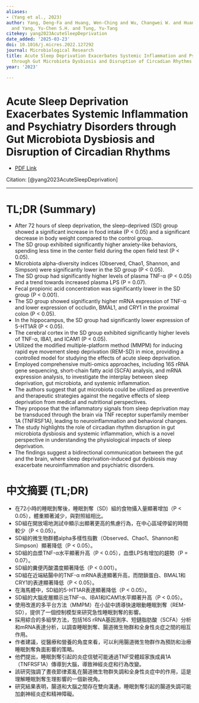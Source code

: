 ```yaml
---
aliases:
- (Yang et al., 2023)
author: Yang, Deng-Fa and Huang, Wen-Ching and Wu, Changwei W. and Huang, Ching-Ying
  and Yang, Yu-Chen S.H. and Tung, Yu-Tang
citekey: yang2023AcuteSleepDeprivation
date_added: '2025-03-23'
doi: 10.1016/j.micres.2022.127292
journal: Microbiological Research
title: Acute Sleep Deprivation Exacerbates Systemic Inflammation and Psychiatry Disorders
  through Gut Microbiota Dysbiosis and Disruption of Circadian Rhythms
year: '2023'

---
```

# Acute Sleep Deprivation Exacerbates Systemic Inflammation and Psychiatry Disorders through Gut Microbiota Dysbiosis and Disruption of Circadian Rhythms
- [PDF Link](zotero://open-pdf/library/items/XF5AFXPP)

Citation: [@yang2023AcuteSleepDeprivation]

***
# TL;DR (Summary)
- After 72 hours of sleep deprivation, the sleep-deprived (SD) group showed a significant increase in food intake (P < 0.05) and a significant decrease in body weight compared to the control group.
- The SD group exhibited significantly higher anxiety-like behaviors, spending less time in the center field during the open field test (P < 0.05).
- Microbiota alpha-diversity indices (Observed, Chao1, Shannon, and Simpson) were significantly lower in the SD group (P < 0.05).
- The SD group had significantly higher levels of plasma TNF-α (P < 0.05) and a trend towards increased plasma LPS (P = 0.07).
- Fecal propionic acid concentration was significantly lower in the SD group (P < 0.001).
- The SD group showed significantly higher mRNA expression of TNF-α and lower expression of occludin, BMAL1, and CRY1 in the proximal colon (P < 0.05).
- In the hippocampus, the SD group had significantly lower expression of 5-HT1AR (P < 0.05).
- The cerebral cortex in the SD group exhibited significantly higher levels of TNF-α, IBA1, and ICAM1 (P < 0.05).
- Utilized the modified multiple-platform method (MMPM) for inducing rapid eye movement sleep deprivation (REM-SD) in mice, providing a controlled model for studying the effects of acute sleep deprivation.
- Employed comprehensive multi-omics approaches, including 16S rRNA gene sequencing, short-chain fatty acid (SCFA) analysis, and mRNA expression analysis, to investigate the interplay between sleep deprivation, gut microbiota, and systemic inflammation.
- The authors suggest that gut microbiota could be utilized as preventive and therapeutic strategies against the negative effects of sleep deprivation from medical and nutritional perspectives.
- They propose that the inflammatory signals from sleep deprivation may be transduced through the brain via TNF receptor superfamily member 1A (TNFRSF1A), leading to neuroinflammation and behavioral changes.
- The study highlights the role of circadian rhythm disruption in gut microbiota dysbiosis and systemic inflammation, which is a novel perspective in understanding the physiological impacts of sleep deprivation.
- The findings suggest a bidirectional communication between the gut and the brain, where sleep deprivation-induced gut dysbiosis may exacerbate neuroinflammation and psychiatric disorders.

# 中文摘要 (TL;DR)
- 在72小時的睡眠剝奪後，睡眠剝奪（SD）組的食物攝入量顯著增加（P < 0.05），體重顯著減少，與對照組相比。
- SD組在開放場地測試中顯示出顯著更高的焦慮行為，在中心區域停留的時間較少（P < 0.05）。
- SD組的微生物群體alpha多樣性指數（Observed、Chao1、Shannon和Simpson）顯著降低（P < 0.05）。
- SD組的血漿TNF-α水平顯著升高（P < 0.05），血漿LPS有增加的趨勢（P = 0.07）。
- SD組的糞便丙酸濃度顯著降低（P < 0.001）。
- SD組在近端結腸中的TNF-α mRNA表達顯著升高，而閉鎖蛋白、BMAL1和CRY1的表達顯著降低（P < 0.05）。
- 在海馬體中，SD組的5-HT1AR表達顯著降低（P < 0.05）。
- SD組的大腦皮層顯示出TNF-α、IBA1和ICAM1水平顯著升高（P < 0.05）。
- 使用改進的多平台方法（MMPM）在小鼠中誘導快速眼動睡眠剝奪（REM-SD），提供了一個控制模型來研究急性睡眠剝奪的影響。
- 採用綜合的多組學方法，包括16S rRNA基因測序、短鏈脂肪酸（SCFA）分析和mRNA表達分析，以調查睡眠剝奪、腸道微生物群和全身性炎症之間的相互作用。
- 作者建議，從醫療和營養的角度來看，可以利用腸道微生物群作為預防和治療睡眠剝奪負面影響的策略。
- 他們提出，睡眠剝奪引起的炎症信號可能通過TNF受體超家族成員1A（TNFRSF1A）傳導到大腦，導致神經炎症和行為改變。
- 該研究強調了晝夜節律紊亂在腸道微生物群失調和全身性炎症中的作用，這是理解睡眠剝奪生理影響的一個新視角。
- 研究結果表明，腸道和大腦之間存在雙向溝通，睡眠剝奪引起的腸道失調可能加劇神經炎症和精神障礙。
